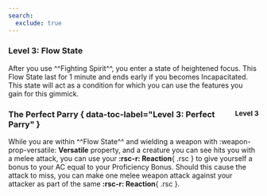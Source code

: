 ```yaml
---
search:
  exclude: true
---
```


### Level 3: Flow State

After you use ^^Fighting Spirit^^, you enter a state of heightened focus. This Flow State last for 1 minute and ends early if you becomes Incapacitated. This state will act as a condition for which you can use the features you gain for this gimmick. 

### The Perfect Parry <span style="float:right;"> <small> Level 3 </small> </span> { data-toc-label="Level 3: Perfect Parry" }

While you are within ^^Flow State^^ and wielding a weapon with :weapon-prop-versatile: **Versatile** property, and a creature you can see hits you with a melee attack, you can use your **:rsc-r: Reaction**{ .rsc } to give yourself a bonus to your AC equal to your Proficiency Bonus. Should this cause the attack to miss, you can make one melee weapon attack against your attacker as part of the same **:rsc-r: Reaction**{ .rsc }.